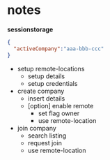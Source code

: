 # notes

**sessionstorage**

```json
{
  "activeCompany":"aaa-bbb-ccc"
}
```

- setup remote-locations
  - setup details
  - setup credentials
- create company
  - insert details
  - [option] enable remote
    - set flag owner
    - use remote-location
- join company
  - search listing
  - request join
  - use remote-location
